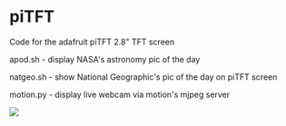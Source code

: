 # piTFT
Code for the adafruit piTFT 2.8" TFT screen


 apod.sh - display NASA's astronomy pic of the day
 
 natgeo.sh - show National Geographic's pic of the day on piTFT screen

 motion.py - display live webcam via motion's mjpeg server

 ![](https://pbs.twimg.com/media/CbnZ-yQXIAI824d.jpg)

